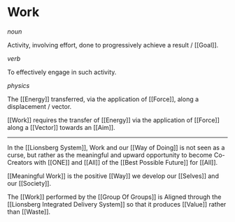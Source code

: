 # Work

_noun_

Activity, involving effort, done to progressively achieve a result / [[Goal]]. 

_verb_

To effectively engage in such activity. 

_physics_

The [[Energy]] transferred, via the application of [[Force]], along a displacement / vector. 

[[Work]] requires the transfer of [[Energy]] via the application of [[Force]] along a [[Vector]] towards an [[Aim]]. 

___

In the [[Lionsberg System]], Work and our [[Way of Doing]] is not seen as a curse, but rather as the meaningful and upward opportunity to become Co-Creators with [[ONE]] and [[All]] of the [[Best Possible Future]] for [[All]]. 

[[Meaningful Work]] is the positive [[Way]] we develop our [[Selves]] and our [[Society]]. 

The [[Work]] performed by the [[Group Of Groups]] is Aligned through the [[Lionsberg Integrated Delivery System]] so that it produces [[Value]] rather than [[Waste]]. 


